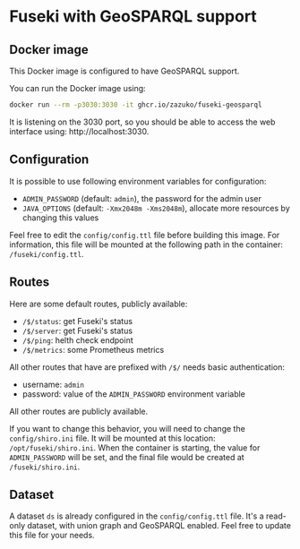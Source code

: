 # Fuseki with GeoSPARQL support

## Docker image

This Docker image is configured to have GeoSPARQL support.

You can run the Docker image using:

```sh
docker run --rm -p3030:3030 -it ghcr.io/zazuko/fuseki-geosparql
```

It is listening on the 3030 port, so you should be able to access the web interface using: http://localhost:3030.

## Configuration

It is possible to use following environment variables for configuration:

- `ADMIN_PASSWORD` (default: `admin`), the password for the admin user
- `JAVA_OPTIONS` (default: `-Xmx2048m -Xms2048m`), allocate more resources by changing this values

Feel free to edit the `config/config.ttl` file before building this image.
For information, this file will be mounted at the following path in the container: `/fuseki/config.ttl`.

## Routes

Here are some default routes, publicly available:

- `/$/status`: get Fuseki's status
- `/$/server`: get Fuseki's status
- `/$/ping`: helth check endpoint
- `/$/metrics`: some Prometheus metrics

All other routes that have are prefixed with `/$/` needs basic authentication:

- username: `admin`
- password: value of the `ADMIN_PASSWORD` environment variable

All other routes are publicly available.

If you want to change this behavior, you will need to change the `config/shiro.ini` file.
It will be mounted at this location: `/opt/fuseki/shiro.ini`.
When the container is starting, the value for `ADMIN_PASSWORD` will be set, and the final file would be created at `/fuseki/shiro.ini`.

## Dataset

A dataset `ds` is already configured in the `config/config.ttl` file.
It's a read-only dataset, with union graph and GeoSPARQL enabled.
Feel free to update this file for your needs.
